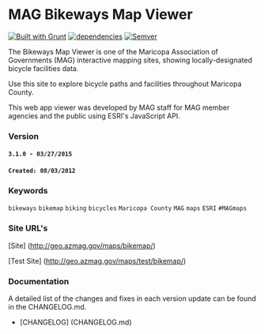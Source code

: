 MAG Bikeways Map Viewer
========================

[![Built with Grunt](https://cdn.gruntjs.com/builtwith.png)](http://gruntjs.com/)
[![dependencies](https://david-dm.org/vwolfley/MyProject.png)](https://david-dm.org/vwolfley/MyProject)
[![Semver](http://img.shields.io/SemVer/2.0.0.png)](http://semver.org/spec/v2.0.0.html)

The Bikeways Map Viewer is one of the Maricopa Association of Governments (MAG) interactive mapping sites, showing locally-designated bicycle facilities data.

Use this site to explore bicycle paths and facilities throughout Maricopa County.

This web app viewer was developed by MAG staff for MAG member agencies and the public using ESRI's JavaScript API.

### Version

#### `3.1.0 - 03/27/2015`

#### `Created: 08/03/2012`

### Keywords

`bikeways` `bikemap` `biking` `bicycles` `Maricopa County` `MAG` `maps` `ESRI` `#MAGmaps`

### Site URL's

[Site] (http://geo.azmag.gov/maps/bikemap/)

[Test Site] (http://geo.azmag.gov/maps/test/bikemap/)

### Documentation

A detailed list of the changes and fixes in each version update can be found in the CHANGELOG.md.

* [CHANGELOG] (CHANGELOG.md)

